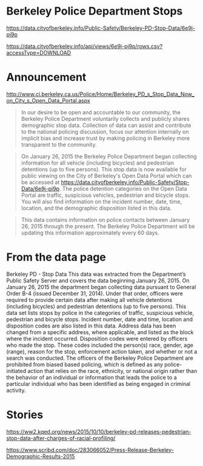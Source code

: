 # Berkeley Police Department Stops


https://data.cityofberkeley.info/Public-Safety/Berkeley-PD-Stop-Data/6e9j-pj9p

https://data.cityofberkeley.info/api/views/6e9j-pj9p/rows.csv?accessType=DOWNLOAD


# Announcement

http://www.ci.berkeley.ca.us/Police/Home/Berkeley_PD_s_Stop_Data_Now_on_City_s_Open_Data_Portal.aspx

> In our desire to be open and accountable to our community, the Berkeley Police Department voluntarily collects and publicly shares demographic stop data.  Collection of data can assist and contribute to the national policing discussion, focus our attention internally on implicit bias and increase trust by making policing in Berkeley more transparent to the community.

> On January 26, 2015 the Berkeley Police Department began collecting information for all vehicle (including bicycles) and pedestrian detentions (up to five persons).  This stop data is now available for public viewing on the City of Berkeley's Open Data Portal which can be accessed at https://data.cityofberkeley.info/Public-Safety/Stop-Data/6e9j-pj9p. The police detention categories on the Open Data Portal are traffic, suspicious vehicles, pedestrian and bicycle stops.  You will also find information on the incident number, date, time, location, and the demographic disposition listed in this data.

> This data contains information on police contacts between January 26, 2015 through the present. The Berkeley Police Department will be updating this information approximately every 60 days.

# From the data page

Berkeley PD - Stop Data
This data was extracted from the Department’s Public Safety Server and covers the data beginning January 26, 2015. On January 26, 2015 the department began collecting data pursuant to General Order B-4 (issued December 31, 2014). Under that order, officers were required to provide certain data after making all vehicle detentions (including bicycles) and pedestrian detentions (up to five persons). This data set lists stops by police in the categories of traffic, suspicious vehicle, pedestrian and bicycle stops. Incident number, date and time, location and disposition codes are also listed in this data.
Address data has been changed from a specific address, where applicable, and listed as the block where the incident occurred. Disposition codes were entered by officers who made the stop. These codes included the person(s) race, gender, age (range), reason for the stop, enforcement action taken, and whether or not a search was conducted.
The officers of the Berkeley Police Department are prohibited from biased based policing, which is defined as any police-initiated action that relies on the race, ethnicity, or national origin rather than the behavior of an individual or information that leads the police to a particular individual who has been identified as being engaged in criminal activity.


# Stories

https://ww2.kqed.org/news/2015/10/10/berkeley-pd-releases-pedestrian-stop-data-after-charges-of-racial-profiling/

https://www.scribd.com/doc/283066052/Press-Release-Berkeley-Demographic-Results-2015


